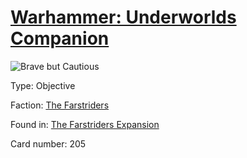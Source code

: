 # [Warhammer: Underworlds Companion](https://guidokessels.github.io/wh-underworlds)

  

![Brave but Cautious](https://warhammerunderworlds.com/wp-content/uploads/sites/6/2018/03/205_ENG.png)



Type: Objective

Faction: [The Farstriders](https://guidokessels.github.io/wh-underworlds/factions/the-farstriders.md)

Found in: [The Farstriders Expansion](https://guidokessels.github.io/wh-underworlds/locations/the-farstriders-expansion.md)

Card number: 205
